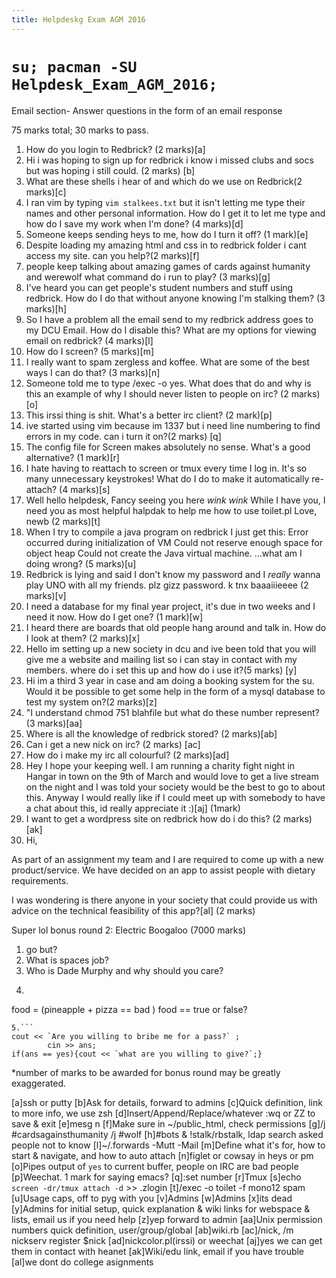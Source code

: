 ```yaml
---
title: Helpdeskg Exam AGM 2016
---
```


# `su; pacman -SU Helpdesk_Exam_AGM_2016;`
Email section- Answer questions in the form of an email response

75 marks total; 30 marks to pass.

1. How do you login to Redbrick? (2 marks)[a]
2. Hi i was hoping to sign up for redbrick i know i missed clubs and socs but was hoping i still could. (2 marks) [b]
3. What are these shells i hear of and which do we use on Redbrick(2 marks)[c]
4. I ran vim by typing `vim stalkees.txt` but it isn't letting me type their names and other personal information. How do I get it to let me type and how do I save my work when I'm done? (4 marks)[d]
5. Someone keeps sending heys to me, how do I turn it off? (1 mark)[e]
6. Despite loading my amazing html and css in to redbrick folder i cant access my site. can you help?(2 marks)[f]
7. people keep talking about amazing games of cards against humanity and werewolf what command do i run to play? (3 marks)[g]
8. I've heard you can get people's student numbers and stuff using redbrick. How do I do that without anyone knowing I'm stalking them? (3 marks)[h]
9. So I have a problem all the email send to my redbrick address goes to my DCU Email. How do I disable this? What are my options for viewing email on redbrick? (4 marks)[l]
10. How do I screen? (5 marks)[m]
11. I really want to spam zergless and koffee. What are some of the best ways I can do that? (3 marks)[n]
12. Someone told me to type /exec -o yes. What does that do and why is this an example of why I should never listen to people on irc? (2 marks)[o]
13. This irssi thing is shit. What's a better irc client? (2 mark)[p]
14. ive started using vim because im 1337 but i need line numbering to find errors in my code. can i turn it on?(2 marks) [q]
15. The config file for Screen makes absolutely no sense. What's a good alternative? (1 mark)[r]
16. I hate having to reattach to screen or tmux every time I log in. It's so many unnecessary keystrokes! What do I do to make it automatically re-attach? (4 marks)[s]
17. Well hello helpdesk,
Fancy seeing you here *wink wink*
While I have you, I need you as most helpful halpdak to help me how to use toilet.pl
Love, newb (2 marks)[t]
18. When I try to compile a java program on redbrick I just get this:
Error occurred during initialization of VM
Could not reserve enough space for object heap
Could not create the Java virtual machine.
...what am I doing wrong? (5 marks)[u]
19. Redbrick is lying and said I don't know my password and I *really* wanna play UNO with all my friends.
plz gizz password.
k tnx
baaaiiieeee (2 marks)[v]
20. I need a database for my final year project, it's due in two weeks and I need it now. How do I get one? (1 mark)[w]
21. I heard there are boards that old people hang around and talk in. How do I look at them? (2 marks)[x]
22. Hello im setting up a new society in dcu and ive been told that you will give me a website and mailing list so i can stay in contact with my members. where do i set this up and how do i use it?(5 marks) [y]
23. Hi im a third 3 year in case and am doing a booking system for the su. Would it be possible to get some help in the form of a mysql database to test my system on?(2 marks)[z]
24. "I understand chmod 751 blahfile but what do these number represent? (3 marks)[aa]
25. Where is all the knowledge of redbrick stored? (2 marks)[ab]
26. Can i get a new nick on irc? (2 marks) [ac]
27. How do i make my irc all colourful? (2 marks)[ad]
28. Hey I hope your keeping well. I am running a charity fight night in Hangar in town on the 9th of March and would love to get a live stream on the night and I was told your society would be the best to go to about this. Anyway I would really like if I could meet up with somebody to have a chat about this, id really appreciate it :)[aj] (1mark)
29.  I want to get a wordpress site on redbrick how do i do this? (2 marks) [ak]
30. Hi,

As part of an assignment my team and I are required to come up with a new product/service. We have decided on an app to assist people with dietary requirements.

I was wondering is there anyone in your society that could provide us with advice on the technical feasibility of this app?[al] (2 marks)


Super lol bonus round 2: Electric Boogaloo (7000 marks)
1. go but?
2. What is spaces job?
3. Who is Dade Murphy and why should you care?
4. ```
  food = (pineapple + pizza == bad )
  food == true or false?
  ```
5.```
  cout << `Are you willing to bribe me for a pass?` ;
          cin >> ans;
  if(ans == yes){cout << `what are you willing to give?`;}
```
*number of marks to be awarded for bonus round may be greatly exaggerated.

[a]ssh or putty
[b]Ask for details, forward to admins
[c]Quick definition, link to more info, we use zsh
[d]Insert/Append/Replace/whatever :wq or ZZ to save & exit
[e]mesg n
[f]Make sure in ~/public_html, check permissions
[g]/j #cardsagainsthumanity /j #wolf
[h]#bots & !stalk/rbstalk, ldap search asked people not to know
[l]~/.forwards
-Mutt
-Mail
[m]Define what it's for, how to start & navigate, and how to auto attach
[n]figlet or cowsay in heys or pm
[o]Pipes output of `yes` to current buffer, people on IRC are bad people
[p]Weechat. 1 mark for saying emacs?
[q]:set number
[r]Tmux
[s]echo `screen -dr/tmux attach -d` >> .zlogin
[t]/exec -o toilet -f mono12 spam
[u]Usage caps, off to pyg with you
[v]Admins
[w]Admins
[x]its dead
[y]Admins for initial setup, quick explanation & wiki links for webspace & lists, email us if you need help
[z]yep forward to admin
[aa]Unix permission numbers quick definition, user/group/global
[ab]wiki.rb
[ac]/nick, /m nickserv register $nick
[ad]nickcolor.pl(irssi) or weechat
[aj]yes we can get them in contact with heanet
[ak]Wiki/edu link, email if you have trouble
[al]we dont do college asignments
